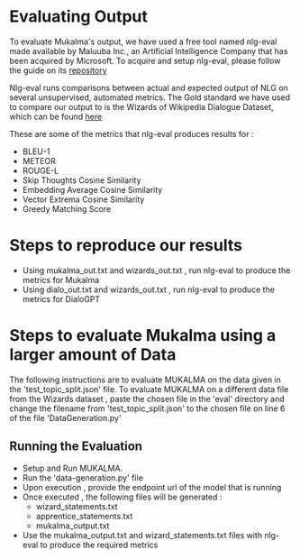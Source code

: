 # Evaluating Output

To evaluate Mukalma's output, we have used a free tool named nlg-eval made available by Maluuba Inc., an Artificial Intelligence Company that has been acquired by Microsoft. To acquire and setup nlg-eval, please follow the guide on its [repository](https://github.com/Maluuba/nlg-eval)
 

Nlg-eval runs comparisons between actual and expected output of NLG on several unsupervised, automated metrics. The Gold standard we have used to compare our output to is the Wizards of Wikipedia Dialogue Dataset, which can be found [here](https://drive.google.com/drive/folders/1yYCOeMwm-8d9Q6KlM3vTx3vzjCNTeAF7?usp=sharing)

These are some of the metrics that nlg-eval produces results for : 

- BLEU-1
- METEOR
- ROUGE-L
- Skip Thoughts Cosine Similarity
- Embedding Average Cosine Similarity
- Vector Extrema Cosine Similarity
- Greedy Matching Score

# Steps to reproduce our results  

- Using mukalma_out.txt and wizards_out.txt , run nlg-eval to produce the metrics for Mukalma
- Using dialo_out.txt and wizards_out.txt , run nlg-eval to produce the metrics for DialoGPT

# Steps to evaluate Mukalma using a larger amount of Data

The following instructions are to evaluate MUKALMA on the data given in the 'test_topic_split.json' file. To evaluate MUKALMA on a different data file from the Wizards dataset , paste the chosen file in the 'eval' directory and change the filename from 'test_topic_split.json' to the chosen file on line 6 of the file 'DataGeneration.py'

## Running the Evaluation

- Setup and Run MUKALMA. 
- Run the 'data-generation.py' file
- Upon execution , provide the endpoint url of the model that is running
- Once executed , the following files will be generated : 
    - wizard_statements.txt
    - apprentice_statements.txt
    - mukalma_output.txt
- Use the mukalma_output.txt and wizard_statements.txt files with nlg-eval to produce the required metrics 
